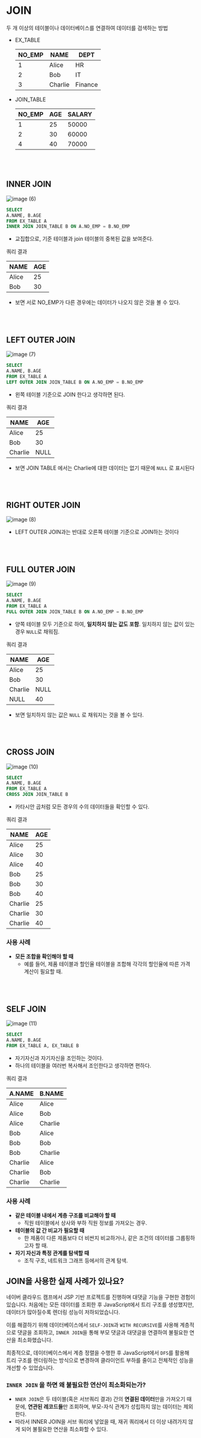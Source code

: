# JOIN

두 개 이상의 테이블이나 데이터베이스를 연결하여 데이터를 검색하는 방법

- EX_TABLE
    
    
    | NO_EMP | NAME | DEPT |
    | --- | --- | --- |
    | 1 | Alice | HR |
    | 2 | Bob | IT |
    | 3 | Charlie | Finance |
- JOIN_TABLE
    
    
    | NO_EMP | AGE | SALARY |
    | --- | --- | --- |
    | 1 | 25 | 50000 |
    | 2 | 30 | 60000 |
    | 4 | 40 | 70000 |
<br><br>


## INNER JOIN

![image (6)](https://github.com/user-attachments/assets/8666ae8c-caf2-49c0-b217-8715cdd453cf)


```sql
SELECT
A.NAME, B.AGE
FROM EX_TABLE A
INNER JOIN JOIN_TABLE B ON A.NO_EMP = B.NO_EMP
```

- 교집합으로, 기준 테이블과 join 테이블의 중복된 값을 보여준다.

쿼리 결과

| NAME | AGE |
| --- | --- |
| Alice | 25 |
| Bob | 30 |
- 보면 서로 NO_EMP가 다른 경우에는 데이터가 나오지 않은 것을 볼 수 있다.

<br><br>

## LEFT OUTER JOIN

![image (7)](https://github.com/user-attachments/assets/f131104c-25c2-4e89-843b-8b6f1b001ca3)


```sql
SELECT
A.NAME, B.AGE
FROM EX_TABLE A
LEFT OUTER JOIN JOIN_TABLE B ON A.NO_EMP = B.NO_EMP
```

- 왼쪽 테이블 기준으로 JOIN 한다고 생각하면 된다.

쿼리 결과

| NAME | AGE |
| --- | --- |
| Alice | 25 |
| Bob | 30 |
| Charlie | NULL |
- 보면 JOIN TABLE 에서는 Charlie에 대한 데이터는 없기 때문에 `NULL` 로 표시된다

<br><br>

## **RIGHT OUTER JOIN**

![image (8)](https://github.com/user-attachments/assets/1a70aa6e-7cc1-428a-a3f8-4003a944c4c4)


- LEFT OUTER JOIN과는 반대로 오른쪽 테이블 기준으로 JOIN하는 것이다

<br><br>

## **FULL OUTER JOIN**

![image (9)](https://github.com/user-attachments/assets/a28e1c11-3055-46b5-a9a4-5721a48606d3)


```sql
SELECT
A.NAME, B.AGE
FROM EX_TABLE A
FULL OUTER JOIN JOIN_TABLE B ON A.NO_EMP = B.NO_EMP
```

- 양쪽 테이블 모두 기준으로 하여, **일치하지 않는 값도 포함**. 일치하지 않는 값이 있는 경우 `NULL`로 채워짐.

쿼리 결과

| NAME | AGE |
| --- | --- |
| Alice | 25 |
| Bob | 30 |
| Charlie | NULL |
| NULL | 40 |
- 보면 일치하지 않는 값은 `NULL` 로 채워지는 것을 볼  수 있다.

<br><br>

## **CROSS JOIN**

![image (10)](https://github.com/user-attachments/assets/f3afd07d-00db-4050-9284-52c9e54b91e1)


```sql
SELECT
A.NAME, B.AGE
FROM EX_TABLE A
CROSS JOIN JOIN_TABLE B
```

- 카타시안 곱처럼 모든 경우의 수의 데이터들을 확인할 수 있다.

쿼리 결과

| NAME | AGE |
| --- | --- |
| Alice | 25 |
| Alice | 30 |
| Alice | 40 |
| Bob | 25 |
| Bob | 30 |
| Bob | 40 |
| Charlie | 25 |
| Charlie | 30 |
| Charlie | 40 |

### 사용 사례

- **모든 조합을 확인해야 할 때**
    - 예를 들어, 제품 테이블과 할인율 테이블을 조합해 각각의 할인율에 따른 가격 계산이 필요할 때.
 
<br><br>

## SELF JOIN

![image (11)](https://github.com/user-attachments/assets/6ac39c36-d534-4b3b-83f5-d07ac68899f3)


```sql
SELECT
A.NAME, B.AGE
FROM EX_TABLE A, EX_TABLE B
```

- 자기자신과 자기자신을 조인하는 것이다.
- 하나의 테이블을 여러번 복사해서 조인한다고 생각하면 편하다.

쿼리 결과

| A.NAME | B.NAME |
| --- | --- |
| Alice | Alice |
| Alice | Bob |
| Alice | Charlie |
| Bob | Alice |
| Bob | Bob |
| Bob | Charlie |
| Charlie | Alice |
| Charlie | Bob |
| Charlie | Charlie |

### 사용 사례

- **같은 테이블 내에서 계층 구조를 비교해야 할 때**
    - 직원 테이블에서 상사와 부하 직원 정보를 가져오는 경우.
- **테이블의 값 간 비교가 필요할 때**
    - 한 제품이 다른 제품보다 더 비싼지 비교하거나, 같은 조건의 데이터를 그룹핑하고자 할 때.
- **자기 자신과 특정 관계를 탐색할 때**
    - 조직 구조, 네트워크 그래프 등에서의 관계 탐색.

## JOIN을 사용한 실제 사례가 있나요?

네이버 클라우드 캠프에서 JSP 기반 프로젝트를 진행하며 대댓글 기능을 구현한 경험이 있습니다. 처음에는 모든 데이터를 조회한 후 JavaScript에서 트리 구조를 생성했지만, 데이터가 많아질수록 렌더링 성능이 저하되었습니다.

이를 해결하기 위해 데이터베이스에서 `SELF-JOIN`과 `WITH RECURSIVE`를 사용해 계층적으로 댓글을 조회하고, `INNER JOIN`을 통해 부모 댓글과 대댓글을 연결하여 불필요한 연산을 최소화했습니다.

최종적으로, 데이터베이스에서 계층 정렬을 수행한 후 JavaScript에서 `DFS`를 활용해 트리 구조를 렌더링하는 방식으로 변경하여 클라이언트 부하를 줄이고 전체적인 성능을 개선할 수 있었습니다.

### `INNER JOIN` 을 하면 왜 불필요한 연산이 최소화되는가?

- `NNER JOIN`은 두 테이블(혹은 서브쿼리 결과) 간의 **연결된 데이터**만을 가져오기 때문에, **연관된 레코드들**만 조회하며, 부모-자식 관계가 성립하지 않는 데이터는 제외한다.
- 따라서 INNER JOIN을 서브 쿼리에 넣었을 때, 재귀 쿼리에서 더 이상 내려가지 않게 되어 불필요한 연산을 최소화할 수 있다.
